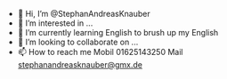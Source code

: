 - 👋 Hi, I’m @StephanAndreasKnauber
- 👀 I’m interested in ...
- 🌱 I’m currently learning English to brush up my English
- 💞️ I’m looking to collaborate on ...
- 📫 How to reach me Mobil 01625143250
                     Mail  stephanandreasknauber@gmx.de
<!---
StephanAndreasKnauber/StephanAndreasKnauber is a ✨ special ✨ repository because its `README.md` (this file) appears on your GitHub profile.
You can click the Preview link to take a look at your changes.
--->
